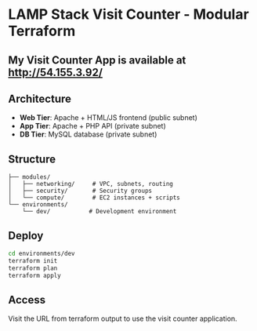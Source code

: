 # LAMP Stack Visit Counter - Modular Terraform

## My Visit Counter App is available at http://54.155.3.92/

## Architecture

- **Web Tier**: Apache + HTML/JS frontend (public subnet)
- **App Tier**: Apache + PHP API (private subnet)
- **DB Tier**: MySQL database (private subnet)

## Structure

```
├── modules/
│   ├── networking/     # VPC, subnets, routing
│   ├── security/       # Security groups
│   └── compute/        # EC2 instances + scripts
└── environments/
    └── dev/           # Development environment
```

## Deploy

```bash
cd environments/dev
terraform init
terraform plan
terraform apply
```

## Access

Visit the URL from terraform output to use the visit counter application.
